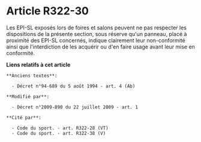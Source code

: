# Article R322-30

Les EPI-SL exposés lors de foires et salons peuvent ne pas respecter les dispositions de la présente section, sous réserve
qu'un panneau, placé à proximité des EPI-SL concernés, indique clairement leur non-conformité ainsi que l'interdiction de les
acquérir ou d'en faire usage avant leur mise en conformité.

**Liens relatifs à cet article**

	**Anciens textes**:

	  - Décret n°94-689 du 5 août 1994 - art. 4 (Ab)

	**Modifié par**:

	  - Décret n°2009-890 du 22 juillet 2009 - art. 1

	**Cité par**:

	  - Code du sport. - art. R322-28 (VT)
	  - Code du sport. - art. R322-38 (V)
